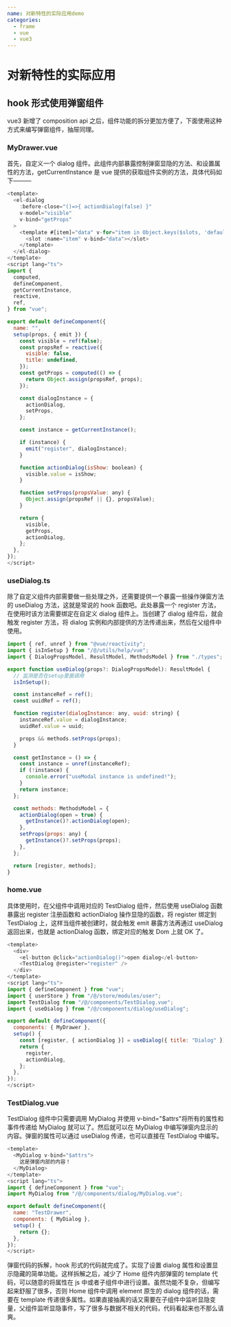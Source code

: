 ```yaml
---
name: 对新特性的实际应用demo
categories:
  - frame
  - vue
  - vue3
---
```


# 对新特性的实际应用

## hook 形式使用弹窗组件

vue3 新增了 composition api 之后，组件功能的拆分更加方便了，下面使用这种方式来编写弹窗组件，抽屉同理。

### MyDrawer.vue

首先，自定义一个 dialog 组件。此组件内部暴露控制弹窗显隐的方法、和设置属性的方法，getCurrentInstance 是 vue 提供的获取组件实例的方法，具体代码如下———

```js
<template>
  <el-dialog
    :before-close="()=>{ actionDialog(false) }"
    v-model="visible"
    v-bind="getProps"
  >
    <template #[item]="data" v-for="item in Object.keys($slots, 'default')">
      <slot :name="item" v-bind="data"></slot>
    </template>
  </el-dialog>
</template>
<script lang="ts">
import {
  computed,
  defineComponent,
  getCurrentInstance,
  reactive,
  ref,
} from "vue";

export default defineComponent({
  name: "",
  setup(props, { emit }) {
    const visible = ref(false);
    const propsRef = reactive({
      visible: false,
      title: undefined,
    });
    const getProps = computed(() => {
      return Object.assign(propsRef, props);
    });

    const dialogInstance = {
      actionDialog,
      setProps,
    };

    const instance = getCurrentInstance();

    if (instance) {
      emit("register", dialogInstance);
    }

    function actionDialog(isShow: boolean) {
      visible.value = isShow;
    }

    function setProps(propsValue: any) {
      Object.assign(propsRef || {}, propsValue);
    }

    return {
      visible,
      getProps,
      actionDialog,
    };
  },
});
</script>
```

### useDialog.ts

除了自定义组件内部需要做一些处理之外，还需要提供一个暴露一些操作弹窗方法的 useDialog 方法，这就是常说的 hook 函数吧。此处暴露一个 register 方法，在使用时该方法需要绑定在自定义 dialog 组件上。当创建了 dialog 组件后，就会触发 register 方法，将 dialog 实例和内部提供的方法传递出来，然后在父组件中使用。

```js
import { ref, unref } from "@vue/reactivity";
import { isInSetup } from "/@/utils/help/vue";
import { DialogPropsModel, ResultModel, MethodsModel } from "./types";

export function useDialog(props?: DialogPropsModel): ResultModel {
  // 监测是否在setup里面调用
  isInSetup();

  const instanceRef = ref();
  const uuidRef = ref();

  function register(dialogInstance: any, uuid: string) {
    instanceRef.value = dialogInstance;
    uuidRef.value = uuid;

    props && methods.setProps(props);
  }

  const getInstance = () => {
    const instance = unref(instanceRef);
    if (!instance) {
      console.error("useModal instance is undefined!");
    }
    return instance;
  };

  const methods: MethodsModel = {
    actionDialog(open = true) {
      getInstance()?.actionDialog(open);
    },
    setProps(props: any) {
      getInstance()?.setProps(props);
    },
  };

  return [register, methods];
}
```

### home.vue

具体使用时，在父组件中调用对应的 TestDialog 组件，然后使用 useDialog 函数暴露出 register 注册函数和 actionDialog 操作显隐的函数，将 register 绑定到 TestDialog 上，这样当组件被创建时，就会触发 emit 暴露方法再通过 useDialog 返回出来，也就是 actionDialog 函数，绑定对应的触发 Dom 上就 OK 了。

```js
<template>
  <div>
    <el-button @click="actionDialog()">open dialog</el-button>
    <TestDialog @register="register" />
  </div>
</template>
<script lang="ts">
import { defineComponent } from "vue";
import { userStore } from "/@/store/modules/user";
import TestDialog from "/@/components/TestDialog.vue";
import { useDialog } from "/@/components/dialog/useDialog";

export default defineComponent({
  components: { MyDrawer },
  setup() {
    const [register, { actionDialog }] = useDialog({ title: "Dialog" });
    return {
      register,
      actionDialog,
    };
  },
});
</script>
```

### TestDialog.vue

TestDialog 组件中只需要调用 MyDialog 并使用 v-bind="$attrs"将所有的属性和事件传递给 MyDialog 就可以了。然后就可以在 MyDialog 中编写弹窗内显示的内容。弹窗的属性可以通过 useDialog 传递，也可以直接在 TestDialog 中编写。

```js
<template>
  <MyDialog v-bind="$attrs">
    这是弹窗内部的内容！
  </MyDialog>
</template>
<script lang="ts">
import { defineComponent } from "vue";
import MyDialog from "/@/components/dialog/MyDialog.vue";

export default defineComponent({
  name: "TestDrawer",
  components: { MyDialog },
  setup() {
    return {};
  },
});
</script>
```

弹窗代码的拆解，hook 形式的代码就完成了。实现了设置 dialog 属性和设置显示隐藏的简单功能。这样拆解之后，减少了 Home 组件内部弹窗的 template 代码，可以随意的将属性在 js 中或者子组件中进行设置。虽然功能不复杂，但编写起来舒服了很多，否则 Home 组件中调用 element 原生的 dialog 组件的话，需要在 template 传递很多属性。如果直接抽离的话又需要在子组件中监听显隐变量，父组件监听显隐事件，写了很多与数据不相关的代码，代码看起来也不那么请爽。
